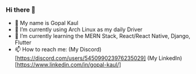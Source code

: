### Hi there 👋

<!--
**gopal-kaul/gopal-kaul** is a ✨ _special_ ✨ repository because its `README.md` (this file) appears on your GitHub profile.

Here are some ideas to get you started:
-->
- 👋 My name is Gopal Kaul
- 🔭 I’m currently using Arch Linux as my daily Driver
- 🌱 I’m currently learning the MERN Stack, React/React Native, Django, Flutter
- 📫 How to reach me: (My Discord) [https://discord.com/users/545099023976235029] (My LinkedIn) [https://www.linkedin.com/in/gopal-kaul/]
